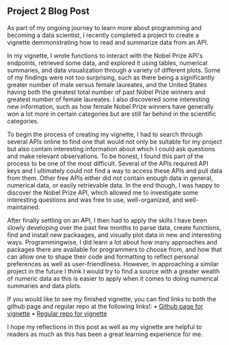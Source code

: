 ## Project 2 Blog Post

As part of my ongoing journey to learn more about programming and becoming a data scientist, I recently completed a project to create a vignette demmonstrating how to read and summarize data from an API.

In my vignette, I wrote functions to interact with the Nobel Prize API's endpoints, retrieved some data, and explored it using tables, numerical summaries, and data visualization through a variety of different plots. Some of my findings were not too surprising, such as there being a significantly greater number of male versus female laureates, and the United States having both the greatest total number of past Nobel Prize winners and greatest number of female laureates. I also discovered some interesting new information, such as how female Nobel Prize winners have generally won a lot more in certain categories but are still far behind in the scientific categories.

To begin the process of creating my vignette, I had to search through several APIs online to find one that would not only be suitable for my project but also contain interesting information about which I could ask questions and make relevant observations. To be honest, I found this part of the process to be one of the most difficult. Several of the APIs required API keys and I ultimately could not find a way to access these APIs and pull data from them. Other free APIs either did not contain enough data in general, numerical data, or easily retrievable data. In the end though, I was happy to discover the Nobel Prize API, which allowed me to investigate some interesting questions and was free to use, well-organized, and well-maintained.

After finally settling on an API, I then had to apply the skills I have been slowly developing over the past few months to parse data, create functions, find and install new packaages, and visually plot data in new and interesting ways. Programmingwise, I did learn a lot about how many approaches and packages there are available for programmers to choose from, and how that can allow one to shape their code and formatting to reflect personal preferences as well as user-friendliness. However, in approaching a similar project in the future I think I would try to find a source with a greater wealth of numeric data as this is easier to apply when it comes to doing numerical summaries and data plots.

If you would like to see my finished vignette, you can find links to both the github page and regular repo at the following links!:
• [Github page for vignette](https://twcraft.github.io/Project-2/)
• [Regular repo for vignette](https://github.com/twcraft/Project-2)

I hope my reflections in this post as well as my vignette are helpful to readers as much as this has been a great learning experience for me.
